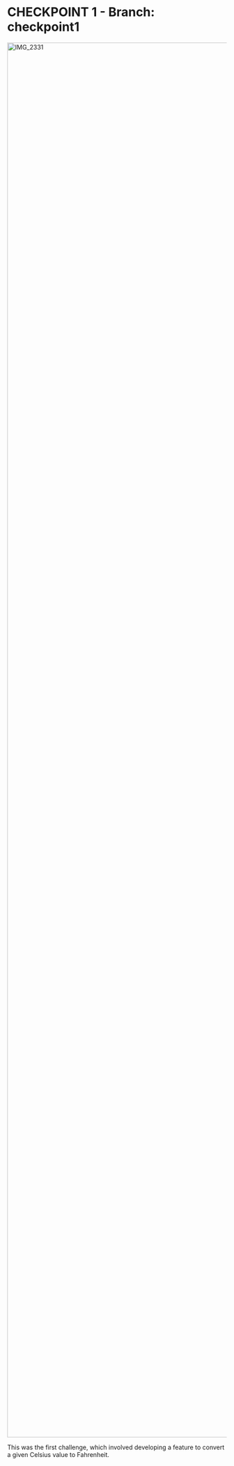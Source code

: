 <h1>CHECKPOINT 1 - Branch: checkpoint1 </h1> 

<img src="https://github.com/user-attachments/assets/a5b95ef7-3544-4bf5-8954-df6d23fe0fcb" alt="IMG_2331" style="height:80vh;">

<p>This was the first challenge, which involved developing a feature to convert a given Celsius value to Fahrenheit.</p>
